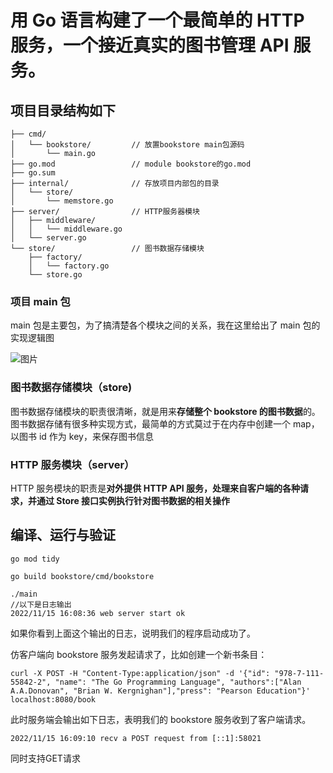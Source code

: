 # 用 Go 语言构建了一个最简单的 HTTP 服务，一个接近真实的图书管理 API 服务。



## 项目目录结构如下

```
├── cmd/
│   └── bookstore/         // 放置bookstore main包源码
│       └── main.go
├── go.mod                 // module bookstore的go.mod
├── go.sum
├── internal/              // 存放项目内部包的目录
│   └── store/
│       └── memstore.go     
├── server/                // HTTP服务器模块
│   ├── middleware/
│   │   └── middleware.go
│   └── server.go          
└── store/                 // 图书数据存储模块
    ├── factory/
    │   └── factory.go
    └── store.go
```

### 项目 main 包

main 包是主要包，为了搞清楚各个模块之间的关系，我在这里给出了 main 包的实现逻辑图

![图片](https://user-images.githubusercontent.com/90596113/223327568-86164824-47fb-41da-942d-c2312d33df5e.png)


### 图书数据存储模块（store)

图书数据存储模块的职责很清晰，就是用来**存储整个 bookstore 的图书数据**的。图书数据存储有很多种实现方式，最简单的方式莫过于在内存中创建一个 map，以图书 id 作为 key，来保存图书信息



### HTTP 服务模块（server）

HTTP 服务模块的职责是**对外提供 HTTP API 服务，处理来自客户端的各种请求，并通过 Store 接口实例执行针对图书数据的相关操作**



## 编译、运行与验证

```
go mod tidy

go build bookstore/cmd/bookstore

./main
//以下是日志输出
2022/11/15 16:08:36 web server start ok
```

如果你看到上面这个输出的日志，说明我们的程序启动成功了。



仿客户端向 bookstore 服务发起请求了，比如创建一个新书条目：

```
curl -X POST -H "Content-Type:application/json" -d '{"id": "978-7-111-55842-2", "name": "The Go Programming Language", "authors":["Alan A.A.Donovan", "Brian W. Kergnighan"],"press": "Pearson Education"}' localhost:8080/book
```

此时服务端会输出如下日志，表明我们的 bookstore 服务收到了客户端请求。

```
2022/11/15 16:09:10 recv a POST request from [::1]:58021
```

同时支持GET请求
